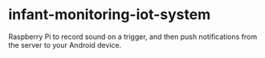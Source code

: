 # infant-monitoring-iot-system

Raspberry Pi to record sound on a trigger, and then push notifications from the server to your Android device.
